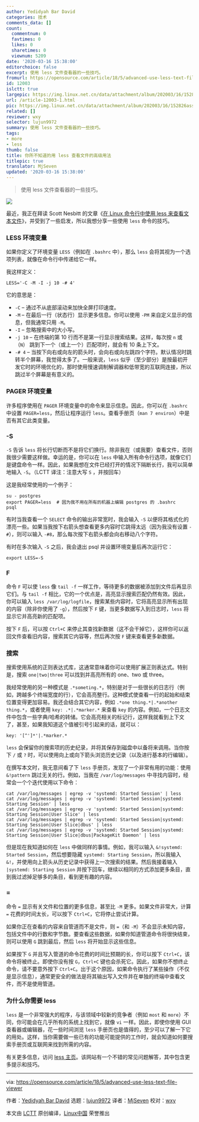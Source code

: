 ```yaml
---
author: Yedidyah Bar David
categories: 技术
comments_data: []
count:
  commentnum: 0
  favtimes: 0
  likes: 0
  sharetimes: 0
  viewnum: 5209
date: '2020-03-16 15:38:00'
editorchoice: false
excerpt: 使用 less 文件查看器的一些技巧。
fromurl: https://opensource.com/article/18/5/advanced-use-less-text-file-viewer
id: 12003
islctt: true
largepic: https://img.linux.net.cn/data/attachment/album/202003/16/152826assmtybsohopo4b7.png
url: /article-12003-1.html
pic: https://img.linux.net.cn/data/attachment/album/202003/16/152826assmtybsohopo4b7.png.thumb.jpg
related: []
reviewer: wxy
selector: lujun9972
summary: 使用 less 文件查看器的一些技巧。
tags:
- more
- less
thumb: false
title: 你所不知道的用 less 查看文件的高级用法
titlepic: true
translator: MjSeven
updated: '2020-03-16 15:38:00'
---
```



> 
> 使用 less 文件查看器的一些技巧。
> 
> 
> 


![](/data/attachment/album/202003/16/152826assmtybsohopo4b7.png)


最近，我正在拜读 Scott Nesbitt 的文章《[在 Linux 命令行中使用 less 来查看文本文件](http://opensource.com/article/18/4/using-less-view-text-files-command-line)》，并受到了一些启发，所以我想分享一些使用 `less` 命令的技巧。


### LESS 环境变量


如果你定义了环境变量 `LESS`（例如在 `.bashrc` 中），那么 `less` 会将其视为一个选项列表，就像在命令行中传递给它一样。


我这样定义：



```
LESS='-C -M -I -j 10 -# 4'
```

它的意思是：


* `-C` – 通过不从底部滚动来加快全屏打印速度。
* `-M` – 在最后一行（状态行）显示更多信息。你可以使用 `-PM` 来自定义显示的信息，但我通常只用 `-M`。
* `-I` – 忽略搜索中的大小写。
* `-j 10` – 在终端的第 10 行而不是第一行显示搜索结果。这样，每次按 `n` 或（`N`） 跳到下一个（或上一个）匹配项时，就会有 10 条上下文。
* `-# 4` – 当按下向右或向左的箭头时，会向右或向左跳四个字符。默认情况时跳转半个屏幕，我觉得太多了。一般来说，`less` 似乎（至少部分）是按最初开发它时的环境优化的，那时使用慢速调制解调器和低带宽的互联网连接，所以跳过半个屏幕是有意义的。


### PAGER 环境变量


许多程序使用在 `PAGER` 环境变量中的命令来显示信息。因此，你可以在 `.bashrc` 中设置 `PAGER=less`，然后让程序运行 `less`。查看手册页（`man 7 environ`）中是否有其它此类变量。


### -S


`-S` 告诉 `less` 将长行切断而不是将它们换行。除非我在（或我要）查看文件，否则我很少需要这样做。幸运的是，你可以在 `less` 中输入所有命令行选项，就像它们是键盘命令一样。因此，如果我想在文件已经打开的情况下隔断长行，我可以简单地输入 `-S`。（LCTT 译注：注意大写 `S` ，并按回车）


这是我经常使用的一个例子：



```
su - postgres
export PAGER=less  # 因为我不用在所有的机器上编辑 postgres 的 .bashrc
psql
```

有时当我查看一个 `SELECT` 命令的输出非常宽时，我会输入 `-S` 以便将其格式化的漂亮一些。如果当我按下右箭头想查看更多内容时它跳得太远（因为我没有设置 `-#`），则可以输入 `-#8`，那么每次按下右箭头都会向右移动八个字符。


有时在多次输入 `-S` 之后，我会退出 psql 并设置环境变量后再次运行它：



```
export LESS=-S
```

### F


命令 `F` 可以使 `less` 像 `tail -f` 一样工作，等待更多的数据被添加到文件后再显示它们。与 `tail -f` 相比，它的一个优点是，高亮显示搜索匹配仍然有效。因此，你可以输入 `less /var/log/logfile`，搜索某些内容时，它将高亮显示所有出现的内容（除非你使用了 `-g`），然后按下 `F` 键，当更多数据写入到日志时，`less` 将显示它并高亮新的匹配项。


按下 `F` 后，可以按 `Ctrl+C` 来停止其查找新数据（这不会干掉它），这样你可以返回文件查看旧内容，搜索其它内容等，然后再次按 `F` 键来查看更多新数据。


### 搜索


搜索使用系统的正则表达式库，这通常意味着你可以使用扩展正则表达式。特别是，搜索 `one|two|three` 可以找到并高亮所有的 one、two 或 three。


我经常使用的另一种模式是 `.*someting.*`，特别是对于一些很长的日志行（例如，跨越多个终端宽度的行），它会高亮整行。这种模式使查看一行的起始和结束位置变得更加容易。我还会结合其它内容，例如 `.*one thing.*|.*another thing.*`，或者使用 `key: .*|.*marker.*` 来查看 `key` 的内容。例如，一个日志文件中包含一些字典/哈希的转储。它会高亮相关的标记行，这样我就看到上下文了，甚至，如果我知道这个值被引号引起来的话，就可以：



```
key: '[^']*'|.*marker.*
```

`less` 会保留你的搜索项的历史纪录，并将其保存到磁盘中以备将来调用。当你按下 `/` 或 `?` 时，可以使用向上或向下箭头浏览历史记录（以及进行基本的行编辑）。


在撰写本文时，我无意间看了下 `less` 手册页，发现了一个非常有用的功能：使用 `&!pattern` 跳过无关的行。例如，当我在 `/var/log/messages` 中寻找内容时，经常会一个个迭代使用以下命令：



```
cat /var/log/messages | egrep -v 'systemd: Started Session' | less
cat /var/log/messages | egrep -v 'systemd: Started Session|systemd: Starting Session' | less
cat /var/log/messages | egrep -v 'systemd: Started Session|systemd: Starting Session|User Slice' | less
cat /var/log/messages | egrep -v 'systemd: Started Session|systemd: Starting Session|User Slice|dbus' | less
cat /var/log/messages | egrep -v 'systemd: Started Session|systemd: Starting Session|User Slice|dbus|PackageKit Daemon' | less
```

但是现在我知道如何在 `less` 中做同样的事情。例如，我可以输入 `&!systemd: Started Session`，然后想要隐藏 `systemd: Starting Session`，所以我输入 `&!`，并使用向上箭头从历史记录中获得上一次搜索的结果。然后我接着输入 `|systemd: Starting Session` 并按下回车，继续以相同的方式添加更多条目，直到我过滤掉足够多的条目，看到更有趣的内容。


### =


命令 `=` 显示有关文件和位置的更多信息，甚至比 `-M` 更多。如果文件非常大，计算 `=` 花费的时间太长，可以按下 `Ctrl+C`，它将停止尝试计算。


如果你正在查看的内容来自管道而不是文件，则 `=`（和 `-M`）不会显示未知内容，包括文件中的行数和字节数。要查看这些数据，如果你知道管道命令将很快结束，则可以使用 `G` 跳到最后，然后 `less` 将开始显示这些信息。


如果按下 `G` 并且写入管道的命令花费的时间比预期的长，你可以按下 `Ctrl+C`，该命令将被终止。即使你没有按 `G`，`Ctrl+C` 键也会杀死它。因此，如果你不想终止命令，请不要意外按下 `Ctrl+C`。出于这个原因，如果命令执行了某些操作（不仅是显示信息），通常更安全的做法是将其输出写入文件并在单独的终端中查看文件，而不是使用管道。


### 为什么你需要 less


`less` 是一个非常强大的程序，与该领域中较新的竞争者（例如 `most` 和 `more`）不同，你可能会在几乎所有的系统上找到它，就像 `vi` 一样。因此，即使你使用 GUI 查看器或编辑器，花一些时间浏览 `less` 手册页也是值得的，至少可以了解一下它的用处。这样，当你需要做一些已有的功能可能提供的工作时，就会知道如何要搜索手册页或互联网来找到所需的内容。


有关更多信息，访问 [less 主页](http://www.greenwoodsoftware.com/less/)。该网站有一个不错的常见问题解答，其中包含更多提示和技巧。




---


via: <https://opensource.com/article/18/5/advanced-use-less-text-file-viewer>


作者：[Yedidyah Bar David](https://opensource.com/users/didib) 选题：[lujun9972](https://github.com/lujun9972) 译者：[MjSeven](https://github.com/MjSeven) 校对：[wxy](https://github.com/wxy)


本文由 [LCTT](https://github.com/LCTT/TranslateProject) 原创编译，[Linux中国](https://linux.cn/) 荣誉推出
